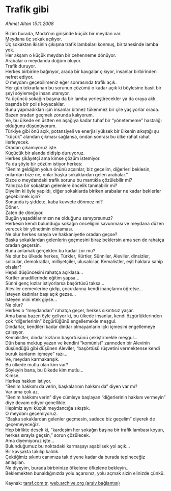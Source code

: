 # Trafik gibi

*Ahmet Altan 15.11.2008*

<div class="yazi">Bizim burada, Moda’nın girişinde küçük bir meydan var. <br/>Meydana üç sokak açılıyor. <br/>Üç sokaktan ikisinin çıkışına trafik lambaları konmuş, bir tanesinde lamba yok. <br/>Her akşam o küçük meydan bir cehenneme dönüyor. <br/>Arabalar o meydanda düğüm oluyor. <br/>Trafik duruyor. <br/>Herkes birbirine bağırıyor, arada bir kavgalar çıkıyor, insanlar birbirinden nefret ediyor. <br/>O meydanı geçebilirseniz eğer sonrasında trafik açık. <br/>Her gün tekrarlanan bu sorunun çözümü o kadar açık ki böylesine basit bir şeyi söylemeğe insan utanıyor. <br/>Ya üçüncü sokağın başına da bir lamba yerleştirecekler ya da oraya aklı başında bir polis koyacaklar. <br/>Bunu yapmadıkları için insanlar bitmez tükenmez bir çile yaşıyorlar orada. <br/>Bazen oradan geçmek zorunda kalıyorum. <br/>Ve, bu ülkede en üstten en aşağıya kadar tuhaf bir “yönetememe” hastalığı olduğunu düşünüyorum. <br/>Türkiye gibi önü açık, potansiyeli ve enerjisi yüksek bir ülkenin sıkıştığı şu “küçük” alandan çıkması sağlansa, ondan sonrası bu ülke rahat rahat ilerleyecek. <br/>Oradan çıkamıyoruz işte. <br/>Küçücük bir alanda didişip duruyoruz. <br/>Herkes şikâyetçi ama kimse çözüm istemiyor. <br/>Ya da şöyle bir çözüm istiyor herkes: <br/>“Benim geldiğim yolun önünü açsınlar, biz geçelim, diğerleri beklesin, onlardan bize ne, onlar başka sokaklardan gelen arabalar.” <br/>Sizce o meydandaki trafik sorunu bu mantıkla çözülebilir mi? <br/>Yalnızca bir sokaktan gelenlere öncelik tanınabilir mi? <br/>Diyelim ki öyle yapıldı, diğer sokaklarda biriken arabalar ne kadar beklerler geçebilmek için? <br/>Sonunda iş şiddete, kaba kuvvete dönmez mi? <br/>Döner. <br/>Zaten de dönüyor. <br/>Bugün yaşadıklarımızın ne olduğunu sanıyorsunuz? <br/>Herkesin kendi bulunduğu sokağın önceliğini savunması ve meydana düzen verecek bir yönetimin olmaması. <br/>Ne olur herkes sırayla ve hakkaniyetle oradan geçse? <br/>Başka sokaklardan gelenlerin geçmesini biraz beklersin ama sen de rahatça oradan geçersin. <br/>Bunu anlamak gerçekten bu kadar zor mu? <br/>Ne olur bu ülkede herkes, Türkler, Kürtler, Sünniler, Aleviler, dinsizler, solcular, demokratlar, milliyetçiler, ulusalcılar, Kemalistler, eşit haklara sahip olsalar? <br/>Hepsi düşüncesini rahatça açıklasa... <br/>Kürtler anadillerinde eğitim yapsa... <br/>Sünni genç kızlar istiyorlarsa başörtüsü taksa... <br/>Aleviler cemevlerine gidip, çocuklarına kendi inançlarını öğretse... <br/>İsteyen kadınlar başı açık gezse... <br/>İsteyen mini etek giyse... <br/>Ne olur? <br/>Herkes o “meydandan” rahatça geçer, herkes sıkıntısız yaşar. <br/>Ama bana bazen öyle geliyor ki, bu ülkede insanlar, kendi özgürlüklerinden çok “diğerlerinin” özgürlüğünü engellemekle meşgul. <br/>Dindarlar, kendileri kadar dindar olmayanların içki içmesini engellemeye çalışıyor. <br/>Kemalistler, dindar kızların başörtüsünü çekiştirmekle meşgul... <br/>Dün bana mektup yazan ve kendini “komünist” zanneden bir Alevinin düşündüğü gibi düşünen Aleviler, “başörtüsü rüşvetini vermektense kendi buruk kanlarını içmeye” razı... <br/>Ve, meydan karmakarışık. <br/>Bu ülkede mutlu olan kim var? <br/>Söyleyin bana, bu ülkede kim mutlu... <br/>Kimse. <br/>Herkes hakkını istiyor. <br/>“Benim hakkımı da verin, başkalarının hakkını da” diyen var mı? <br/>Var ama çok az. <br/>“Benim hakkımı verin” diye cümleye başlayan “diğerlerinin hakkını vermeyin” diye devam ediyor genellikle. <br/>Hepimiz aynı küçük meydancığa sıkıştık. <br/>O meydanı geçemiyoruz. <br/>“Başka sokaklardan gelenler geçmesin, sadece biz geçelim” diyerek de geçemeyeceğiz. <br/>Hep birlikte desek ki, “kardeşim her sokağın başına bir trafik lambası koyun, herkes sırayla geçsin,” sorun çözülecek. <br/>Ama diyemiyoruz işte... <br/>Bulunduğumuz bu noktadaki karmaşayı aşabilsek yol açık... <br/>Bir kavşakta takılıp kaldık. <br/>Çektiğimiz sıkıntı canımıza tak diyene kadar da burada tepineceğiz anlaşılan. <br/>Ne diyeyim, burada birbirinize öfkelene öfkelene bekleyin... <br/>Beklemekten bunaldığınızda yolu açarsınız, yolu açmak sizin elinizde çünkü.</div>

Kaynak: [taraf.com.tr](http://www.taraf.com.tr:80/makale/2672.htm), [web.archive.org (arşiv bağlantısı)](http://web.archive.org/web/20100428041956/http://www.taraf.com.tr:80/makale/2672.htm)
